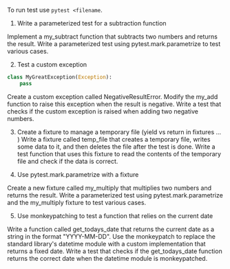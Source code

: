 To run test use `pytest <filename`.

1. Write a parameterized test for a subtraction function

Implement a my_subtract function that subtracts two numbers and returns the result. Write a parameterized test using pytest.mark.parametrize to test various cases.

2. Test a custom exception

```python
class MyGreatException(Exception):
	pass
```

Create a custom exception called NegativeResultError. Modify the my_add function to raise this exception when the result is negative. Write a test that checks if the custom exception is raised when adding two negative numbers.

3. Create a fixture to manage a temporary file
(yield vs return in fixtures ... )
Write a fixture called temp_file that creates a temporary file, writes some data to it, and then deletes the file after the test is done. Write a test function that uses this fixture to read the contents of the temporary file and check if the data is correct.

4. Use pytest.mark.parametrize with a fixture

Create a new fixture called my_multiply that multiplies two numbers and returns the result. Write a parameterized test using pytest.mark.parametrize and the my_multiply fixture to test various cases.

5. Use monkeypatching to test a function that relies on the current date

Write a function called get_todays_date that returns the current date as a string in the format "YYYY-MM-DD". Use the monkeypatch to replace the standard library's datetime module with a custom implementation that returns a fixed date. Write a test that checks if the get_todays_date function returns the correct date when the datetime module is monkeypatched.